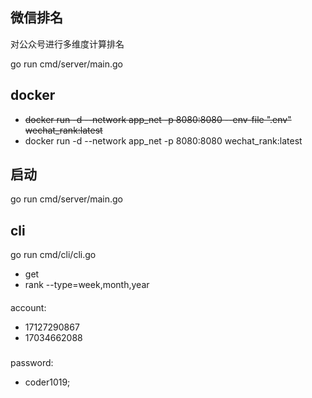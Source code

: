 ## 微信排名
对公众号进行多维度计算排名

go run cmd/server/main.go

## docker 
  * ~~docker run -d --network app_net -p 8080:8080 --env-file ".env" wechat_rank:latest~~
  * docker run -d --network app_net -p 8080:8080  wechat_rank:latest
  
## 启动
go run cmd/server/main.go
## cli
go run cmd/cli/cli.go
 - get 
 - rank --type=week,month,year

#### 
account:
* 17127290867
* 17034662088
###
password: 
* coder1019;
